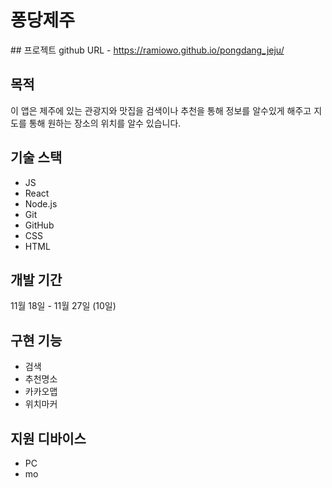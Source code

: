 # 퐁당제주

## 프로젝트 github URL - https://ramiowo.github.io/pongdang_jeju/

## 목적

이 앱은 제주에 있는 관광지와 맛집을 검색이나 추천을 통해 정보를 알수있게 해주고
지도를 통해 원하는 장소의 위치를 알수 있습니다.

## 기술 스택

- JS
- React
- Node.js
- Git
- GitHub
- CSS
- HTML

## 개발 기간

11월 18일 - 11월 27일 (10일)

## 구현 기능

- 검색
- 추천명소
- 카카오맵
- 위치마커

## 지원 디바이스

- PC
- mo

